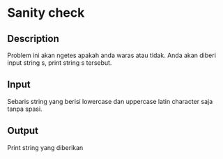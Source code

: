 # Sanity check

## Description

Problem ini akan ngetes apakah anda waras atau tidak. Anda akan diberi input string s, print string s tersebut.

## Input

Sebaris string yang berisi lowercase dan uppercase latin character saja tanpa spasi.

## Output

Print string yang diberikan
